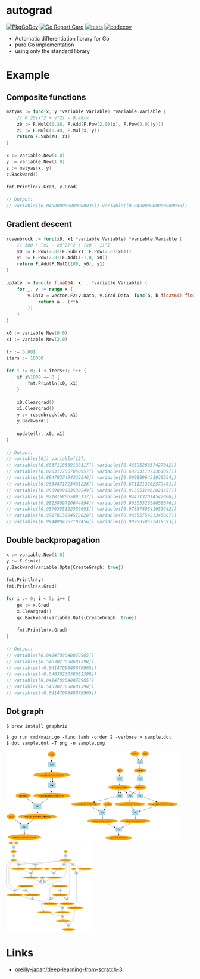 # autograd

[![PkgGoDev](https://pkg.go.dev/badge/github.com/itsubaki/autograd)](https://pkg.go.dev/github.com/itsubaki/autograd)
[![Go Report Card](https://goreportcard.com/badge/github.com/itsubaki/autograd?style=flat-square)](https://goreportcard.com/report/github.com/itsubaki/autograd)
[![tests](https://github.com/itsubaki/autograd/workflows/tests/badge.svg?branch=main)](https://github.com/itsubaki/autograd/actions)
[![codecov](https://codecov.io/gh/itsubaki/autograd/graph/badge.svg?token=loXkcn2w9W)](https://codecov.io/gh/itsubaki/autograd)

- Automatic differentiation library for Go
- pure Go implementation
- using only the standard library

# Example

## Composite functions

```go
matyas := func(x, y *variable.Variable) *variable.Variable {
	// 0.26(x^2 + y^2) - 0.48xy
	z0 := F.MulC(0.26, F.Add(F.Pow(2.0)(x), F.Pow(2.0)(y)))
	z1 := F.MulC(0.48, F.Mul(x, y))
	return F.Sub(z0, z1)
}

x := variable.New(1.0)
y := variable.New(1.0)
z := matyas(x, y)
z.Backward()

fmt.Println(x.Grad, y.Grad)

// Output:
// variable([0.040000000000000036]) variable([0.040000000000000036])
```

## Gradient descent

```go
rosenbrock := func(x0, x1 *variable.Variable) *variable.Variable {
	// 100 * (x1 - x0^2)^2 + (x0 - 1)^2
	y0 := F.Pow(2.0)(F.Sub(x1, F.Pow(2.0)(x0)))
	y1 := F.Pow(2.0)(F.AddC(-1.0, x0))
	return F.Add(F.MulC(100, y0), y1)
}

update := func(lr float64, x ...*variable.Variable) {
	for _, v := range x {
		v.Data = vector.F2(v.Data, v.Grad.Data, func(a, b float64) float64 {
			return a - lr*b
		})
	}
}

x0 := variable.New(0.0)
x1 := variable.New(2.0)

lr := 0.001
iters := 10000

for i := 0; i < iters+1; i++ {
	if i%1000 == 0 {
		fmt.Println(x0, x1)
	}

	x0.Cleargrad()
	x1.Cleargrad()
	y := rosenbrock(x0, x1)
	y.Backward()

	update(lr, x0, x1)
}

// Output:
// variable([0]) variable([2])
// variable([0.6837118569138317]) variable([0.4659526837427042])
// variable([0.8263177857050957]) variable([0.6820311873361097])
// variable([0.8947837494333546]) variable([0.8001896451930564])
// variable([0.9334871723401226]) variable([0.8711213202579401])
// variable([0.9569899983530249]) variable([0.9156532462021957])
// variable([0.9718168065095137]) variable([0.9443132014542008])
// variable([0.9813809710644894]) variable([0.9630332658658076])
// variable([0.9876355102559093]) variable([0.9753740541653942])
// variable([0.9917613994572028]) variable([0.9835575421346807])
// variable([0.9944984367782456]) variable([0.9890050527419593])
```

## Double backpropagation

```go
x := variable.New(1.0)
y := F.Sin(x)
y.Backward(variable.Opts{CreateGraph: true})

fmt.Println(y)
fmt.Println(x.Grad)

for i := 0; i < 5; i++ {
	gx := x.Grad
	x.Cleargrad()
	gx.Backward(variable.Opts{CreateGraph: true})

	fmt.Println(x.Grad)
}

// Output:
// variable([0.8414709848078965])
// variable([0.5403023058681398])
// variable([-0.8414709848078965])
// variable([-0.5403023058681398])
// variable([0.8414709848078965])
// variable([0.5403023058681398])
// variable([-0.8414709848078965])
```

## Dot graph

```shell
$ brew install graphviz
```

```shell
$ go run cmd/main.go -func tanh -order 2 -verbose > sample.dot
$ dot sample.dot -T png -o sample.png
```

<img src="https://github.com/itsubaki/autograd/blob/main/dtanh.png" height="240px"><img src="https://github.com/itsubaki/autograd/blob/main/dtanh2.png" height="240px"><img src="https://github.com/itsubaki/autograd/blob/main/dtanh3.png" height="240px">

# Links

- [oreilly-japan/deep-learning-from-scratch-3](https://github.com/oreilly-japan/deep-learning-from-scratch-3)
